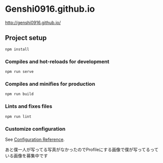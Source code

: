 # Genshi0916.github.io
http://genshi0916.github.io/

## Project setup
```
npm install
```

### Compiles and hot-reloads for development
```
npm run serve
```

### Compiles and minifies for production
```
npm run build
```

### Lints and fixes files
```
npm run lint
```

### Customize configuration
See [Configuration Reference](https://cli.vuejs.org/config/).


あと僕一人が写ってる写真がなかったのでProfileにする画像で僕が写ってるっている画像を募集中です
